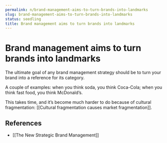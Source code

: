 ```yaml
---
permalink: n/brand-management-aims-to-turn-brands-into-landmarks
slug: brand-management-aims-to-turn-brands-into-landmarks
status: seedling
title: Brand management aims to turn brands into landmarks
---
```

# Brand management aims to turn brands into landmarks

The ultimate goal of any brand management strategy should be to turn your brand into a reference for its category.

A couple of examples: when you think soda, you think Coca-Cola; when you think fast food, you think McDonald’s.

This takes time, and it’s become much harder to do because of cultural fragmentation: [[Cultural fragmentation causes market fragmentation]].

## References

- [[The New Strategic Brand Management]]
